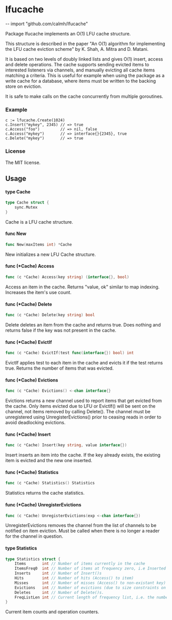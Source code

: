 # lfucache
--
    import "github.com/calmh/lfucache"

Package lfucache implements an O(1) LFU cache structure.

This structure is described in the paper "An O(1) algorithm for implementing the
LFU cache eviction scheme" by K. Shah, A. Mitra and D. Matani.

It is based on two levels of doubly linked lists and gives O(1) insert, access
and delete operations. The cache supports sending evicted items to interested
listeners via channels, and manually evicting all cache items matching a
criteria. This is useful for example when using the package as a write cache for
a database, where items must be written to the backing store on eviction.

It is safe to make calls on the cache concurrently from multiple goroutines.

### Example

    c := lfucache.Create(1024)
    c.Insert("mykey", 2345) // => true
    c.Access("foo")         // => nil, false
    c.Access("mykey")       // => interface{}{2345}, true
    c.Delete("mykey")       // => true


### License

The MIT license.

## Usage

#### type Cache

```go
type Cache struct {
	sync.Mutex
}
```

Cache is a LFU cache structure.

#### func  New

```go
func New(maxItems int) *Cache
```
New initializes a new LFU Cache structure.

#### func (*Cache) Access

```go
func (c *Cache) Access(key string) (interface{}, bool)
```
Access an item in the cache. Returns "value, ok" similar to map indexing.
Increases the item's use count.

#### func (*Cache) Delete

```go
func (c *Cache) Delete(key string) bool
```
Delete deletes an item from the cache and returns true. Does nothing and returns
false if the key was not present in the cache.

#### func (*Cache) EvictIf

```go
func (c *Cache) EvictIf(test func(interface{}) bool) int
```
EvictIf applies test to each item in the cache and evicts it if the test returns
true. Returns the number of items that was evicted.

#### func (*Cache) Evictions

```go
func (c *Cache) Evictions() <-chan interface{}
```
Evictions returns a new channel used to report items that get evicted from the
cache. Only items evicted due to LFU or EvictIf() will be sent on the channel,
not items removed by calling Delete(). The channel must be unregistered using
UnregisterEvictions() prior to ceasing reads in order to avoid deadlocking
evictions.

#### func (*Cache) Insert

```go
func (c *Cache) Insert(key string, value interface{})
```
Insert inserts an item into the cache. If the key already exists, the existing
item is evicted and the new one inserted.

#### func (*Cache) Statistics

```go
func (c *Cache) Statistics() Statistics
```
Statistics returns the cache statistics.

#### func (*Cache) UnregisterEvictions

```go
func (c *Cache) UnregisterEvictions(exp <-chan interface{})
```
UnregisterEvictions removes the channel from the list of channels to be notified
on item eviction. Must be called when there is no longer a reader for the
channel in question.

#### type Statistics

```go
type Statistics struct {
	Items       int // Number of items currently in the cache
	ItemsFreq0  int // Number of items at frequency zero, i.e Inserted but not Accessed
	Inserts     int // Number of Insert()s
	Hits        int // Number of hits (Access() to item)
	Misses      int // Number of misses (Access() to non-existant key)
	Evictions   int // Number of evictions (due to size constraints on Insert(), or EvictIf() calls)
	Deletes     int // Number of Delete()s.
	FreqListLen int // Current length of frequency list, i.e. the number of distinct usage levels
}
```

Current item counts and operation counters.
